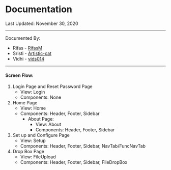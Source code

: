 # Documentation
Last Updated: November 30, 2020

---
Documented By: 
- Rifas - [RifasM](https://github.com/RifasM)
- Sristi - [Artistic-cat](https://github.com/Artistic-cat)
- Vidhi - [vids014](https://github.com/vids014)

---

#### Screen Flow:
1. Login Page and Reset Password Page
   - View: Login
   - Components: None 
2. Home Page
   - View: Home
   - Components: Header, Footer, Sidebar
        - About Page:
            - View: About
            - Components: Header, Footer, Sidebar
3. Set up and Configure Page
   - View: Setup
   - Components: Header, Footer, Sidebar, NavTab/FuncNavTab 
4. Drop Box Page
    - View: FileUpload
    - Components: Header, Footer, Sidebar, FileDropBox